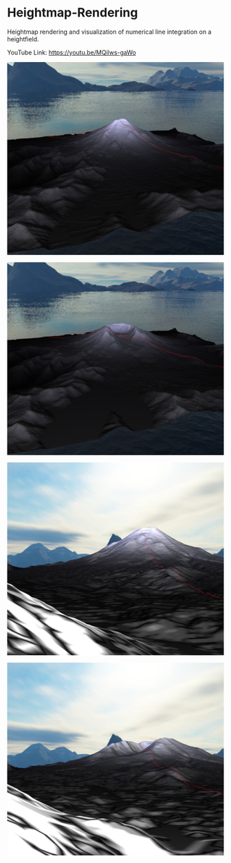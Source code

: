 # Heightmap-Rendering
Heightmap rendering and visualization of numerical line integration on a heightfield.

YouTube Link: https://youtu.be/MQilws-gaWo

![Screenshot 1](https://github.com/nithinp7/Heightmap-Rendering/blob/main/out-001%20(1).jpg)

![Screenshot 2](https://github.com/nithinp7/Heightmap-Rendering/blob/main/out-002%20(1).jpg)

![Screenshot 3](https://github.com/nithinp7/Heightmap-Rendering/blob/main/out-004.jpg)

![Screenshot 4](https://github.com/nithinp7/Heightmap-Rendering/blob/main/out-003.jpg)
